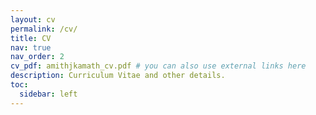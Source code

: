 ```yaml
---
layout: cv
permalink: /cv/
title: CV
nav: true
nav_order: 2
cv_pdf: amithjkamath_cv.pdf # you can also use external links here
description: Curriculum Vitae and other details.
toc:
  sidebar: left
---
```

